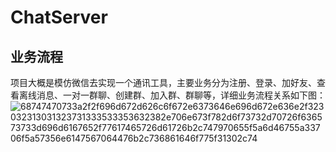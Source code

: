 # ChatServer
## 业务流程
项目大概是模仿微信去实现一个通讯工具，主要业务分为注册、登录、加好友、查看离线消息、一对一群聊、创建群、加入群、群聊等，详细业务流程关系如下图： 
![68747470733a2f2f696d672d626c6f672e6373646e696d672e636e2f323032313031323731333533353632382e706e673f782d6f73732d70726f636573733d696d6167652f77617465726d61726b2c747970655f5a6d46755a33706f5a57356e6147567064476b2c736861646f775f31302c74](https://github.com/user-attachments/assets/a3a4c7f9-f917-4d00-ab53-f71b557e1240)



